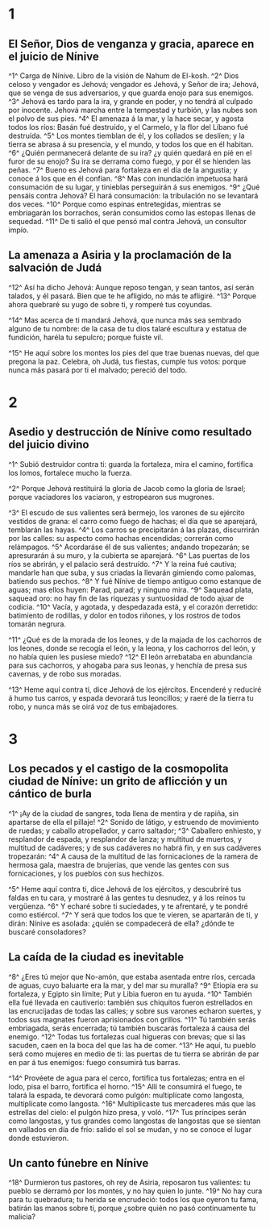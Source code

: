 # 1 
## El Señor, Dios de venganza y gracia, aparece en el juicio de Nínive
^1^ Carga de Nínive. Libro de la visión de Nahum de El-kosh. 
^2^ Dios celoso y vengador es Jehová; vengador es Jehová, y Señor de ira; Jehová, que se venga de sus adversarios, y que guarda enojo para sus enemigos. 
^3^ Jehová es tardo para la ira, y grande en poder, y no tendrá al culpado por inocente. Jehová marcha entre la tempestad y turbión, y las nubes son el polvo de sus pies. 
^4^ El amenaza á la mar, y la hace secar, y agosta todos los ríos: Basán fué destruído, y el Carmelo, y la flor del Líbano fué destruída. 
^5^ Los montes tiemblan de él, y los collados se deslíen; y la tierra se abrasa á su presencia, y el mundo, y todos los que en él habitan. 
^6^ ¿Quién permanecerá delante de su ira? ¿y quién quedará en pié en el furor de su enojo? Su ira se derrama como fuego, y por él se hienden las peñas. 
^7^ Bueno es Jehová para fortaleza en el día de la angustia; y conoce á los que en él confían. 
^8^ Mas con inundación impetuosa hará consumación de su lugar, y tinieblas perseguirán á sus enemigos. 
^9^ ¿Qué pensáis contra Jehová? El hará consumación: la tribulación no se levantará dos veces. 
^10^ Porque como espinas entretegidas, mientras se embriagarán los borrachos, serán consumidos como las estopas llenas de sequedad. 
^11^ De ti salió el que pensó mal contra Jehová, un consultor impío.

## La amenaza a Asiria y la proclamación de la salvación de Judá
^12^ Así ha dicho Jehová: Aunque reposo tengan, y sean tantos, así serán talados, y él pasará. Bien que te he afligido, no más te afligiré. 
^13^ Porque ahora quebraré su yugo de sobre ti, y romperé tus coyundas.

^14^ Mas acerca de ti mandará Jehová, que nunca más sea sembrado alguno de tu nombre: de la casa de tu dios talaré escultura y estatua de fundición, haréla tu sepulcro; porque fuiste vil.

^15^ He aquí sobre los montes los pies del que trae buenas nuevas, del que pregona la paz. Celebra, oh Judá, tus fiestas, cumple tus votos: porque nunca más pasará por ti el malvado; pereció del todo. 

# 2 
## Asedio y destrucción de Nínive como resultado del juicio divino
^1^ Subió destruidor contra ti: guarda la fortaleza, mira el camino, fortifica los lomos, fortalece mucho la fuerza.

^2^ Porque Jehová restituirá la gloria de Jacob como la gloria de Israel; porque vaciadores los vaciaron, y estropearon sus mugrones.

^3^ El escudo de sus valientes será bermejo, los varones de su ejército vestidos de grana: el carro como fuego de hachas; el día que se aparejará, temblarán las hayas. 
^4^ Los carros se precipitarán á las plazas, discurrirán por las calles: su aspecto como hachas encendidas; correrán como relámpagos. 
^5^ Acordaráse él de sus valientes; andando tropezarán; se apresurarán á su muro, y la cubierta se aparejará. 
^6^ Las puertas de los ríos se abrirán, y el palacio será destruído. 
^7^ Y la reina fué cautiva; mandarle han que suba, y sus criadas la llevarán gimiendo como palomas, batiendo sus pechos. 
^8^ Y fué Nínive de tiempo antiguo como estanque de aguas; mas ellos huyen: Parad, parad; y ninguno mira. 
^9^ Saquead plata, saquead oro: no hay fin de las riquezas y suntuosidad de todo ajuar de codicia. 
^10^ Vacía, y agotada, y despedazada está, y el corazón derretido: batimiento de rodillas, y dolor en todos riñones, y los rostros de todos tomarán negrura.

^11^ ¿Qué es de la morada de los leones, y de la majada de los cachorros de los leones, donde se recogía el león, y la leona, y los cachorros del león, y no había quien les pusiese miedo? 
^12^ El león arrebataba en abundancia para sus cachorros, y ahogaba para sus leonas, y henchía de presa sus cavernas, y de robo sus moradas.

^13^ Heme aquí contra ti, dice Jehová de los ejércitos. Encenderé y reduciré á humo tus carros, y espada devorará tus leoncillos; y raeré de la tierra tu robo, y nunca más se oirá voz de tus embajadores. 

# 3 
## Los pecados y el castigo de la cosmopolita ciudad de Nínive: un grito de aflicción y un cántico de burla
^1^ ¡Ay de la ciudad de sangres, toda llena de mentira y de rapiña, sin apartarse de ella el pillaje! 
^2^ Sonido de látigo, y estruendo de movimiento de ruedas; y caballo atropellador, y carro saltador; 
^3^ Caballero enhiesto, y resplandor de espada, y resplandor de lanza; y multitud de muertos, y multitud de cadáveres; y de sus cadáveres no habrá fin, y en sus cadáveres tropezarán: 
^4^ A causa de la multitud de las fornicaciones de la ramera de hermosa gala, maestra de brujerías, que vende las gentes con sus fornicaciones, y los pueblos con sus hechizos.

^5^ Heme aquí contra ti, dice Jehová de los ejércitos, y descubriré tus faldas en tu cara, y mostraré á las gentes tu desnudez, y á los reinos tu vergüenza. 
^6^ Y echaré sobre ti suciedades, y te afrentaré, y te pondré como estiércol. 
^7^ Y será que todos los que te vieren, se apartarán de ti, y dirán: Nínive es asolada: ¿quién se compadecerá de ella? ¿dónde te buscaré consoladores?

## La caída de la ciudad es inevitable
^8^ ¿Eres tú mejor que No-amón, que estaba asentada entre ríos, cercada de aguas, cuyo baluarte era la mar, y del mar su muralla? 
^9^ Etiopía era su fortaleza, y Egipto sin límite; Put y Libia fueron en tu ayuda. 
^10^ También ella fué llevada en cautiverio: también sus chiquitos fueron estrellados en las encrucijadas de todas las calles; y sobre sus varones echaron suertes, y todos sus magnates fueron aprisionados con grillos. 
^11^ Tú también serás embriagada, serás encerrada; tú también buscarás fortaleza á causa del enemigo. 
^12^ Todas tus fortalezas cual higueras con brevas; que si las sacuden, caen en la boca del que las ha de comer. 
^13^ He aquí, tu pueblo será como mujeres en medio de ti: las puertas de tu tierra se abrirán de par en par á tus enemigos: fuego consumirá tus barras.

^14^ Provéete de agua para el cerco, fortifica tus fortalezas; entra en el lodo, pisa el barro, fortifica el horno. 
^15^ Allí te consumirá el fuego, te talará la espada, te devorará como pulgón: multiplícate como langosta, multiplícate como langosta. 
^16^ Multiplicaste tus mercaderes más que las estrellas del cielo: el pulgón hizo presa, y voló. 
^17^ Tus príncipes serán como langostas, y tus grandes como langostas de langostas que se sientan en vallados en día de frío: salido el sol se mudan, y no se conoce el lugar donde estuvieron.

## Un canto fúnebre en Nínive
 
^18^ Durmieron tus pastores, oh rey de Asiria, reposaron tus valientes: tu pueblo se derramó por los montes, y no hay quien lo junte. 
^19^ No hay cura para tu quebradura; tu herida se encrudeció: todos los que oyeron tu fama, batirán las manos sobre ti, porque ¿sobre quién no pasó continuamente tu malicia? 